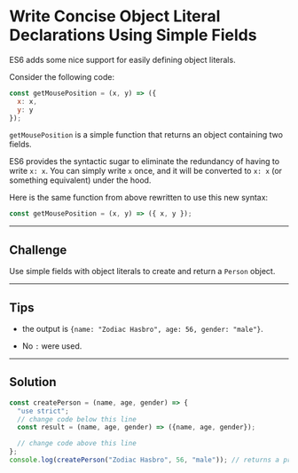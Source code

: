 # Write Concise Object Literal Declarations Using Simple Fields

ES6 adds some nice support for easily defining object literals.

Consider the following code:

```js
const getMousePosition = (x, y) => ({
  x: x,
  y: y
});
```

`getMousePosition` is a simple function that returns an object containing two fields.

ES6 provides the syntactic sugar to eliminate the redundancy of having to write `x: x`. You can simply write `x` once, and it will be converted to `x: x` (or something equivalent) under the hood.

Here is the same function from above rewritten to use this new syntax:

```js
const getMousePosition = (x, y) => ({ x, y });
```

---

## Challenge

Use simple fields with object literals to create and return a `Person` object.

---

## Tips

- the output is `{name: "Zodiac Hasbro", age: 56, gender: "male"}`.

- No `:` were used.

---

## Solution

```js
const createPerson = (name, age, gender) => {
  "use strict";
  // change code below this line
  const result = (name, age, gender) => ({name, age, gender});

  // change code above this line
};
console.log(createPerson("Zodiac Hasbro", 56, "male")); // returns a proper object
```